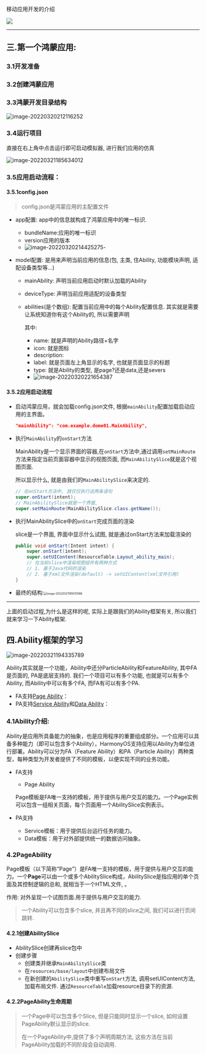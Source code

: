 移动应用开发的介绍



 ![](C:\Users\HP\AppData\Roaming\Typora\typora-user-images\image-20220320161820813.png)

---



## 三.第一个鸿蒙应用:

### 3.1开发准备



### 3.2创建鸿蒙应用



### 3.3鸿蒙开发目录结构

![image-20220320212116252](C:\Users\HP\AppData\Roaming\Typora\typora-user-images\image-20220320212116252.png)

### 3.4运行项目

直接在右上角中点击运行即可启动模拟器, 进行我们应用的仿真

![image-20220321185634012](C:\Users\HP\AppData\Roaming\Typora\typora-user-images\image-20220321185634012.png)

### 3.5应用启动流程：

#### 3.5.1config.json

> config.json是鸿蒙应用的主配置文件

- app配置: app中的信息就构成了鸿蒙应用中的唯一标识.

  - bundleName:应用的唯一标识
  - version应用的版本
  - ![image-20220320214425275](C:\Users\HP\AppData\Roaming\Typora\typora-user-images\image-20220320214425275.png)-

- model配置: 是用来声明当前应用的信息(包, 主类, 住Ability, 功能模块声明, 适配设备类型等...)

  - mainAbility: 声明当前应用启动时默认加载的Ability

  - deviceType: 声明当前应用适配的设备类型

  - abilities(是个数组): 配置当前应用中的每个Ability配置信息.  其实就是需要让系统知道你有这个Ability的, 所以需要声明

    其中:

    - name: 就是声明的Ability路径+名字
    - icon: 就是图标
    - description: 
    - label: 就是页面左上角显示的名字, 也就是页面显示的标题
    - type: 就是Ability的类型, 是page?还是data,还是severs
    - ![image-20220320221654387](C:\Users\HP\AppData\Roaming\Typora\typora-user-images\image-20220320221654387.png)







#### 3.5.2应用启动流程



- 启动鸿蒙应用，就会加载config.json文件, 根据`mainAbility`配置加载启动应用的主界面。

  ```json
  "mainAbility": "com.example.dome01.MainAbility", 
  ```

- 执行`MainAbility`的`onStart`方法

  MainAbility是一个显示界面的容器,在`onStart`方法中,通过调用`setMainRoute`方法来指定当前页面容器中显示的视图页面, 而`MainAbilitySlice`就是这个视图页面.

  所以显示什么, 就是由我们的`MainAbilitySlice`来决定的.

  ```java
  // 在onStart方法中, 就仅仅执行这两条语句
  super.onStart(intent);
  // MainAbilitySlice就是一个界面, 
  super.setMainRoute(MainAbilitySlice.class.getName());
  ```

- 执行MainAbilitySlice中的`onStart`完成页面的渲染

  slice是一个界面, 界面中显示什么试图, 就是通过onStart方法来加载渲染的

  ```java
  public void onStart(Intent intent) {
      super.onStart(intent);
      super.setUIContent(ResourceTable.Layout_ability_main);
      // 在当前slice中渲染视图组件有两种方式
      // 1. 基于Java代码的渲染
      // 2. 基于xml文件渲染(default) -> setUIContent(xml文件引用)
  }
  ```

  

- 最终的结构:<img src="C:\Users\HP\AppData\Roaming\Typora\typora-user-images\image-20220321185010566.png" alt="image-20220321185010566" style="zoom:50%;" />



---

上面的启动过程,为什么是这样的呢, 实际上是跟我们的Ability框架有关, 所以我们就来学习一下Ability框架.

## 四.Ability框架的学习

![image-20220321194335789](C:\Users\HP\AppData\Roaming\Typora\typora-user-images\image-20220321194335789.png)

Ability其实就是一个功能，Ability中还分ParticleAbility和FeatureAbility, 其中FA是页面的, PA是底层支持的. 我们一个项目可以有多个功能, 也就是可以有多个Ability, 而Ability中可以有多个FA, 而FA有可以有多个PA.

- FA支持[Page Ability](https://developer.harmonyos.com/cn/docs/documentation/doc-guides/ability-page-concept-0000000000033573)：
- PA支持[Service Ability](https://developer.harmonyos.com/cn/docs/documentation/doc-guides/ability-service-concept-0000000000044457)和[Data Ability](https://developer.harmonyos.com/cn/docs/documentation/doc-guides/ability-data-concept-0000000000043058)：

### 4.1Ability介绍:

Ability是应用所具备能力的抽象，也是应用程序的重要组成部分。一个应用可以具备多种能力（即可以包含多个Ability），HarmonyOS支持应用以Ability为单位进行部署。Ability可以分为FA（Feature Ability）和PA（Particle Ability）两种类型，每种类型为开发者提供了不同的模板，以便实现不同的业务功能。

- FA支持

  - Page Ability

  Page模板是FA唯一支持的模板，用于提供与用户交互的能力。一个Page实例可以包含一组相关页面，每个页面用一个AbilitySlice实例表示。

- PA支持

  - Service模板：用于提供后台运行任务的能力。
  - Data模板：用于对外部提供统一的数据访问抽象。

### 4.2PageAbility

Page模板（以下简称“Page”）是FA唯一支持的模板，用于提供与用户交互的能力。一个**Page**可以由一个或多个AbilitySlice构成，AbilitySlice是指应用的单个页面及其控制逻辑的总和, 就相当于一个HTML文件,   。

作用: 对外呈现一个试图页面.用于提供与用户交互的能力.

> 一个Ability可以包含多个slice, 并且再不同的slice之间, 我们可以进行页间跳转.

#### 4.2.1创建AbilitySlice

- AbilitySlice创建再slice包中
- 创建步骤
  - 创建类并继承`MainAbilitySlice`类
  - 在`resources/base/layout`中创建布局文件
  - 在新创建的`AbilitySlice`类中重写`onStart`方法, 调用setUIContent方法, 加载布局文件. 通过`ResourceTable`加载resource目录下的资源. 



#### 4.2.2PageAbility生命周期

> 一个Page中可以包含多个Slice, 但是只能同时显示一个slice, 如何设置PageAbility默认显示的slice.
>
> 在一个PageAbility中,提供了多个声明周期方法, 这些方法在当前PageAbility加载的不同阶段会自动调用.

